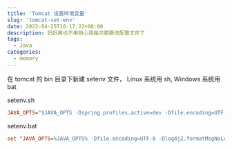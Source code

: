 ```yaml
---
title: 'Tomcat 设置环境变量'
slug: 'tomcat-set-env'
date: 2022-04-25T10:17:22+08:00
description: 妈妈再也不用担心我每次都要改配置文件了
tags:
  - Java
categories:
  - memory
---
```


在 tomcat 的 bin 目录下新建 setenv 文件， Linux 系统用 sh, Windows 系统用 bat

setenv.sh

```ini
JAVA_OPTS="$JAVA_OPTS -Dspring.profiles.active=dev -Dfile.encoding=UTF-8"
```

setenv.bat

```ini
set "JAVA_OPTS=%JAVA_OPTS% -Dfile.encoding=UTF-8 -Dlog4j2.formatMsgNoLookups=true -Dspring.profiles.active=dev"
```
